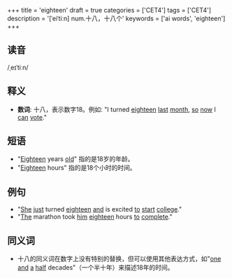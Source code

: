 +++
title = 'eighteen'
draft = true
categories = ['CET4']
tags = ['CET4']
description = '[ˈeiˈtiːn] num.十八，十八个'
keywords = ['ai words', 'eighteen']
+++

## 读音
/ˌeɪˈtiːn/

## 释义
- **数词**: 十八，表示数字18。例如: "I turned [eighteen](/zh/post/eighteen/) [last](/zh/post/last/) [month](/zh/post/month/), [so](/zh/post/so/) [now](/zh/post/now/) I [can](/zh/post/can/) [vote](/zh/post/vote/)."

## 短语
- "[Eighteen](/zh/post/eighteen/) years [old](/zh/post/old/)" 指的是18岁的年龄。
- "[Eighteen](/zh/post/eighteen/) hours" 指的是18个小时的时间。

## 例句
- "[She](/zh/post/she/) [just](/zh/post/just/) turned [eighteen](/zh/post/eighteen/) [and](/zh/post/and/) is excited [to](/zh/post/to/) [start](/zh/post/start/) [college](/zh/post/college/)."
- "[The](/zh/post/the/) marathon took [him](/zh/post/him/) [eighteen](/zh/post/eighteen/) hours [to](/zh/post/to/) [complete](/zh/post/complete/)."

## 同义词
- 十八的同义词在数字上没有特别的替换，但可以使用其他表达方式，如"[one](/zh/post/one/) [and](/zh/post/and/) [a](/zh/post/a/) [half](/zh/post/half/) decades"（一个半十年）来描述18年的时间。
